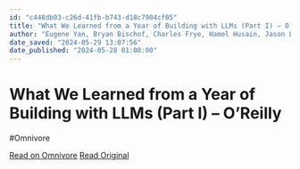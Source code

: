 ```yaml
---
id: "c448db03-c26d-41fb-b743-d18c7904cf05"
title: "What We Learned from a Year of Building with LLMs (Part I) – O’Reilly"
author: "Eugene Yan, Bryan Bischof, Charles Frye, Hamel Husain, Jason Liu, Shreya Shankar"
date_saved: "2024-05-29 13:07:56"
date_published: "2024-05-28 01:00:00"
---
```


# What We Learned from a Year of Building with LLMs (Part I) – O’Reilly
#Omnivore

[Read on Omnivore](https://omnivore.app/me/what-we-learned-from-a-year-of-building-with-ll-ms-part-i-o-reil-18fc43ff0b3)
[Read Original](https://www.oreilly.com/radar/what-we-learned-from-a-year-of-building-with-llms-part-i/)

